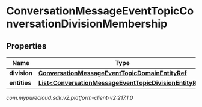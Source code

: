 # ConversationMessageEventTopicConversationDivisionMembership


## Properties

| Name | Type | Description | Notes |
| ------------ | ------------- | ------------- | ------------- |
| **division** | [**ConversationMessageEventTopicDomainEntityRef**](ConversationMessageEventTopicDomainEntityRef) |  |  [optional] |
| **entities** | [**List&lt;ConversationMessageEventTopicDivisionEntityRef&gt;**](ConversationMessageEventTopicDivisionEntityRef) |  |  [optional] |




_com.mypurecloud.sdk.v2:platform-client-v2:217.1.0_

